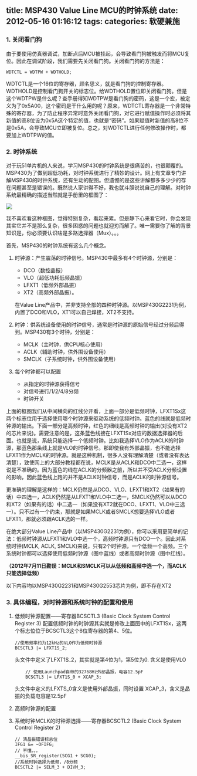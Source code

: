 title: MSP430 Value Line MCU的时钟系统
date: 2012-05-16 01:16:12
tags:
categories: 软硬兼施
---

### 1. 关闭看门狗
由于要使用仿真器调试，加断点后MCU被挂起，会导致看门狗被触发而将MCU复位。因此在调试阶段，我们需要先关闭看门狗。关闭看门狗的方法是：

```
WDTCTL = WDTPW + WDTHOLD;
```

WDTCTL是一个16位的寄存器，顾名思义，就是看门狗的控制寄存器。WDTHOLD是控制看门狗开关的标志位。给WDTHOLD置位即关闭看门狗。但是这个WDTPW是什么呢？查手册得知WDTPW是看门狗的密码，这是一个宏，被定义为了0x5A00，这个密码是干什么用的呢？原来，WDTCTL寄存器是一个非常特殊的寄存器，为了防止程序异常时意外关闭看门狗，对它进行赋值操作时必须将其新值的高8位设为0x5A这个特定的值，也就是“密码”。如果赋值时新值的高8位不是0x5A，会导致MCU立即被复位。总之，对WDTCTL进行任何修改操作时，都要加上WDTPW的值。

<!--more-->

### 2. 时钟系统

对于玩51单片机的人来说，学习MSP430的时钟系统是很痛苦的，也很颠覆的。MSP430为了做到超低功耗，对时钟系统进行了精妙的设计。网上有文章专门讲解MSP430的时钟系统，还有生动的配图。但遗憾的是这些讲解都多多少少的存在问题甚至是错误的。既然说人家讲得不好，我也就斗胆说说自己的理解。对时钟系统最精确的描述当然就是手册里的框图了：

![][clock] 
 
我不喜欢看这种框图，觉得特别复杂，看起来累。但是静下心来看它时，你会发现其实它并不是那么复杂，很多困惑的问题也就迎刃而解了。唯一需要你了解的背景知识是，你必须要认识啥是多路选择器（Mux）。。。

首先，MSP430的时钟系统有这么几个概念。

1. 时钟源：产生震荡的时钟信号。MSP430中最多有4个时钟源，分别是：
	* DCO（数控晶振）
	* VLO（超低功耗低频晶振）
	* LFXT1（低频外部晶振）
	* XT2（高频外部晶振）。

	在Value Line产品中，并非支持全部的四种时钟源。以MSP430G2231为例，内置了DCO和VLO，XT1可以自己焊接，XT2不支持。

2. 时钟：供系统设备使用的时钟信号，通常是时钟源的原始信号经过分频后得到。MSP430有3个时钟，分别是：
	* MCLK（主时钟，供CPU核心使用）
	* ACLK（辅助时钟，供外围设备使用）
	* SMCLK（子系统时钟，供外围设备使用）

3. 每个时钟都可以配置
	* 从指定的时钟源获得信号
	* 对信号进行/1/2/4/8分频
	* 时钟开关

上面的框图我们从中间横向的红线分开看，上面一部分是低频时钟，LFXT1Sx这两个标志位用于选择使用哪个时钟源来驱动系统的低频时钟。蓝色的线就是低频时钟源的输出。下面一部分是高频时钟，红色的细线是高频时钟的输出(对没有XT2的芯片来说)。需要注意的是，这条蓝色线接在LFXT1Sx对应的数据选择器的后面。也就是说，系统只能选择一个低频时钟。比如我选择VLO作为ACLK的时钟源，那蓝色那条线上就是VLO的时钟信号。那即使我有外部晶振，也不能选择LFXT1作为MCLK的时钟源。就是这种机制，很多人没有理解清楚（或者没有表达清楚），致使网上的大部分教程都在说，MCLK是从ACLK和DCO中二选一，这样说是不准确的。因为蓝色的线在ACLK的分频器之前，所以并不受ACLK分频设置的影响，因此蓝色线上跑的并不是ACLK时钟信号，而是ACLK的时钟源信号。

更准确的理解是这样的：MCLK仍然是从DCO、VLO、LFXT1和XT2（如果有的话）中四选一，ACLK仍然是从LFXT1和VLO中二选一，SMCLK仍然可以从DCO和XT2（如果有的话）中二选一（如果没有XT2就在DCO、LFXT1、VLO中三选一）。只不过有一个约束，那就是如果MCLK或者SMCLK想要选择VLO或者LFXT1，那就必须跟ACLK选的一样。

在绝大部分Value Line产品中（以MSP430G2231为例），你可以采用更简单的记法：低频时钟源从LFXT1和VLO中选一个，高频时钟源只有DCO一个。因此对系统时钟(MCLK, ACLK, SMCLK)来说，只有2个时钟源，一个低频一个高频。三个系统时钟都可以选择使用低频时钟源（图中蓝线）或者高频时钟源（图中红线）。

**（2012年7月11日勘误：MCLK和SMCLK可以从低频和高频中选一个，而ACLK只能选择低频）**

以下内容均以MSP430G2231和MSP430G2553芯片为例，即不存在XT2

### 3. 具体编程，对时钟源和系统时钟的配置和使用

1. 低频时钟源配置——寄存器BCSCTL3 (Basic Clock System Control Register 3)
    配置低频时钟的时钟源其实就是修改上面图中的LFXT1Sx，这两个标志位位于BCSCTL3这个8位寄存器的第4、5位。

	```
	//使用频率约为12kHz的VLO作为低频时钟源
	BCSCTL3 |= LFXT1S_2;
	```

	头文件中定义了LFXT1S_2，其实就是第4位为1，第5位为0. 含义是使用VLO

	```
	    // 使用Launchpad自带的32768Hz外部晶振，电容12.5pF
	    BCSCTL3 |= LFXT1S_0 + XCAP_3; 
	```

	头文件中定义的LFXTS_0含义是使用外部晶振，同时设置 XCAP_3，含义是晶振的负载电容是12.5pF

2. 高频时钟源的配置

3. 系统时钟MCLK的时钟源选择——寄存器BCSCTL2 (Basic Clock System Control Register 2)

	```
    // 清晶振错误标志位
    IFG1 &= ~OFIFG;
    // 不懂。。。
    __bis_SR_register(SCG1 + SCG0);
    //系统时钟选择为低频，/8分频
    BCSCTL2 |= SELM_3 + DIVM_3;
	```

[clock]: /images/msp430g2-clock-system-1.jpg